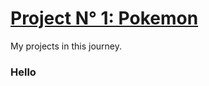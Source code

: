 # [Project N° 1: Pokemon](https://github.com/sergiochavezlazo/Pokemon_project)
My projects in this journey.
### Hello
